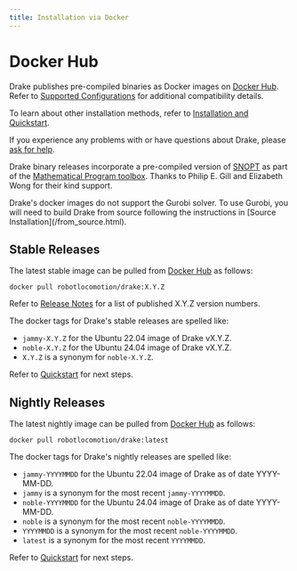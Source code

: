 ```yaml
---
title: Installation via Docker
---
```


# Docker Hub

Drake publishes pre-compiled binaries as Docker images on
[Docker Hub](https://hub.docker.com/r/robotlocomotion/drake). Refer to
[Supported Configurations](/installation.html#supported-configurations)
for additional compatibility details.

To learn about other installation methods, refer to
[Installation and Quickstart](/installation.html).

If you experience any problems with or have questions about Drake, please
[ask for help](/getting_help.html).

Drake binary releases incorporate a pre-compiled version of
[SNOPT](https://ccom.ucsd.edu/~optimizers/solvers/snopt/) as part of the
[Mathematical Program toolbox](https://drake.mit.edu/doxygen_cxx/group__solvers.html).
Thanks to Philip E. Gill and Elizabeth Wong for their kind support.

<div class="note" markdown="1">
Drake's docker images do not support the Gurobi solver. To use
Gurobi, you will need to build Drake from source following the instructions
in [Source Installation](/from_source.html).
</div>

## Stable Releases

The latest stable image can be pulled from
[Docker Hub](https://hub.docker.com/r/robotlocomotion/drake)
as follows:

```
docker pull robotlocomotion/drake:X.Y.Z
```

Refer to [Release Notes](/release_notes/release_notes.html) for a list of
published X.Y.Z version numbers.

The docker tags for Drake's stable releases are spelled like:

* ``jammy-X.Y.Z`` for the Ubuntu 22.04 image of Drake vX.Y.Z.
* ``noble-X.Y.Z`` for the Ubuntu 24.04 image of Drake vX.Y.Z.
* ``X.Y.Z`` is a synonym for ``noble-X.Y.Z``.

Refer to [Quickstart](/installation.html#quickstart) for next steps.

## Nightly Releases

The latest nightly image can be pulled from
[Docker Hub](https://hub.docker.com/r/robotlocomotion/drake)
as follows:

```
docker pull robotlocomotion/drake:latest
```

The docker tags for Drake's nightly releases are spelled like:

* ``jammy-YYYYMMDD`` for the Ubuntu 22.04 image of Drake as of date YYYY-MM-DD.
* ``jammy`` is a synonym for the most recent ``jammy-YYYYMMDD``.
* ``noble-YYYYMMDD`` for the Ubuntu 24.04 image of Drake as of date YYYY-MM-DD.
* ``noble`` is a synonym for the most recent ``noble-YYYYMMDD``.
* ``YYYYMMDD`` is a synonym for the most recent ``noble-YYYYMMDD``.
* ``latest`` is a synonym for the most recent ``YYYYMMDD``.

Refer to [Quickstart](/installation.html#quickstart) for next steps.

